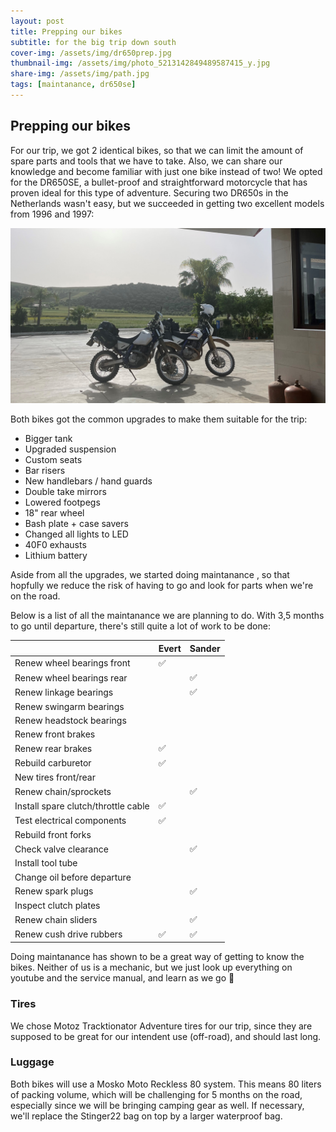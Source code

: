 ```yaml
---
layout: post
title: Prepping our bikes
subtitle: for the big trip down south
cover-img: /assets/img/dr650prep.jpg
thumbnail-img: /assets/img/photo_5213142849489587415_y.jpg
share-img: /assets/img/path.jpg
tags: [maintanance, dr650se]
---
```


## Prepping our bikes

For our trip, we got 2 identical bikes, so that we can limit the amount of spare parts and tools that we have to take. Also, we can share our knowledge and become familiar with just one bike instead of two! We opted for the DR650SE, a bullet-proof and straightforward motorcycle that has proven ideal for this type of adventure. Securing two DR650s in the Netherlands wasn't easy, but we succeeded in getting two excellent models from 1996 and 1997:

![DR650SE](/assets/img/DR650.jpg)

Both bikes got the common upgrades to make them suitable for the trip:

- Bigger tank
- Upgraded suspension
- Custom seats
- Bar risers
- New handlebars / hand guards
- Double take mirrors
- Lowered footpegs
- 18" rear wheel
- Bash plate + case savers
- Changed all lights to LED
- 40F0 exhausts
- Lithium battery

Aside from all the upgrades, we started doing maintanance , so that hopfully we reduce the risk of having to go and look for parts when we're on the road.  

Below is a list of all the maintanance we are planning to do. With 3,5 months to go until departure, there's still quite a lot of work to be done:

|                                            | Evert | Sander |
|---------------------------------------------|------|------|
| Renew wheel bearings front                        |  ✅    |      |
| Renew wheel bearings rear                         |      | ✅      |
| Renew linkage bearings                  |      |  ✅    |
| Renew swingarm bearings                           |      |      |
| Renew headstock bearings                          |      |      |
| Renew front brakes                    |      |      |
| Renew rear brakes                     |  ✅     |      |
| Rebuild carburetor                    |   ✅    |      |
| New tires front/rear                      |      |      |
| Renew chain/sprockets                 |      |   ✅   |
| Install spare clutch/throttle cable              |  ✅     |      |
| Test electrical components                  |  ✅     |      |
| Rebuild front forks                    |      |      |
| Check valve clearance                       |      |   ✅    |
| Install tool tube                           |      |      |
| Change oil before departure                 |      |      |
| Renew spark plugs                         |      |   ✅    |
| Inspect clutch plates                       |      |      |
| Renew chain sliders                       |      |   ✅    |
| Renew cush drive rubbers                  |  ✅     |   ✅    |


Doing maintanance has shown to be a great way of getting to know the bikes. Neither of us is a mechanic, but we just look up everything on youtube and the service manual, and learn as we go 💪 

### Tires 

We chose Motoz Tracktionator Adventure tires for our trip, since they are supposed to be great for our intendent use (off-road), and should last long. 

### Luggage

Both bikes will use a Mosko Moto Reckless 80 system. This means 80 liters of packing volume, which will be challenging for 5 months on the road, especially since we will be bringing camping gear as well. If necessary, we'll replace the Stinger22 bag on top by a larger waterproof bag.
